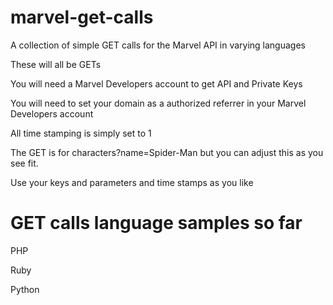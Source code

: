 marvel-get-calls
================

A collection of simple GET calls for the Marvel API in varying languages

These will all be GETs

You will need a Marvel Developers account to get API and Private Keys

You will need to set your domain as a authorized referrer in your Marvel Developers account

All time stamping is simply set to 1

The GET is for characters?name=Spider-Man but you can adjust this as you see fit.

Use your keys and parameters and time stamps as you like

GET calls language samples so far
================

PHP

Ruby

Python

